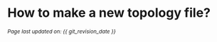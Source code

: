 # How to make a new topology file?
<small><i>Page last updated on: {{ git_revision_date }}</i></small>

